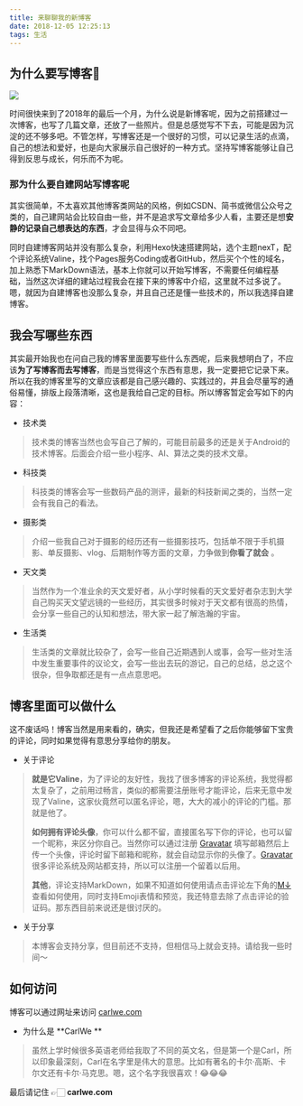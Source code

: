 ```yaml
---
title: 来聊聊我的新博客
date: 2018-12-05 12:25:13
tags: 生活
---
```


## 为什么要写博客🤔

![](https://img.carlwe.com/whyblog.png)

时间很快来到了2018年的最后一个月，为什么说是新博客呢，因为之前搭建过一次博客，也写了几篇文章，还放了一些照片。<!--more-->但是总感觉写不下去，可能是因为沉淀的还不够多吧。不管怎样，写博客还是一个很好的习惯，可以记录生活的点滴，自己的想法和爱好，也是向大家展示自己很好的一种方式。坚持写博客能够让自己得到反思与成长，何乐而不为呢。

### 那为什么要自建网站写博客呢

其实很简单，不太喜欢其他博客类网站的风格，例如CSDN、简书或微信公众号之类的，自己建网站会比较自由一些，并不是追求写文章给多少人看，主要还是想**安静的记录自己想表达的东西**，才会显得与众不同吧。

同时自建博客网站并没有那么复杂，利用Hexo快速搭建网站，选个主题nexT，配个评论系统Valine，找个Pages服务Coding或者GitHub，然后买个个性的域名，加上熟悉下MarkDown语法，基本上你就可以开始写博客，不需要任何编程基础，当然这次详细的建站过程我会在接下来的博客中介绍，这里就不过多说了。嗯，就因为自建博客也没那么复杂，并且自己还是懂一些技术的，所以我选择自建博客。

## 我会写哪些东西

其实最开始我也在问自己我的博客里面要写些什么东西呢，后来我想明白了，不应该**为了写博客而去写博客**，而是当觉得这个东西有意思，我一定要把它记录下来。所以在我的博客里写的文章应该都是自己感兴趣的、实践过的，并且会尽量写的通俗易懂，排版上段落清晰，这也是我给自己定的目标。所以博客暂定会写如下的内容：

- 技术类

>技术类的博客当然也会写自己了解的，可能目前最多的还是关于Android的技术博客。后面会介绍一些小程序、AI、算法之类的技术文章。

- 科技类

>科技类的博客会写一些数码产品的测评，最新的科技新闻之类的，当然一定会有我自己的看法。

- 摄影类

> 介绍一些我自己对于摄影的经历还有一些摄影技巧，包括单不限于手机摄影、单反摄影、vlog、后期制作等方面的文章，力争做到**你看了就会** 。

- 天文类

> 当然作为一个准业余的天文爱好者，从小学时候看的天文爱好者杂志到大学自己购买天文望远镜的一些经历，其实很多时候对于天文都有很高的热情，会分享一些自己的认知和想法，带大家一起了解浩瀚的宇宙。

- 生活类

>生活类的文章就比较杂了，会写一些自己近期遇到人或事，会写一些对生活中发生重要事件的议论文，会写一些出去玩的游记，自己的总结，总之这个很杂，但争取都还是有一点点意思吧。

## 博客里面可以做什么

这不废话吗！博客当然是用来看的，确实，但我还是希望看了之后你能够留下宝贵的评论，同时如果觉得有意思分享给你的朋友。

* 关于评论

>**就是它Valine**，为了评论的友好性，我找了很多博客的评论系统，我觉得都太复杂了，之前用过畅言，类似的都需要注册账号才能评论，后来无意中发现了Valine，这家伙竟然可以匿名评论，嗯，大大的减小的评论的门槛。那就是他了。
>
>**如何拥有评论头像**，你可以什么都不留，直接匿名写下你的评论，也可以留一个昵称，来区分你自己。当然你可以通过注册 [Gravatar](https://en.gravatar.com/) 填写邮箱然后上传一个头像，评论时留下邮箱和昵称，就会自动显示你的头像了。[Gravatar](https://en.gravatar.com/) 很多评论系统及网站都支持，所以可以注册一个留着以后用。
>
>**其他**，评论支持MarkDown，如果不知道如何使用请点击评论左下角的[M↓](https://segmentfault.com/markdown) 查看如何使用，同时支持Emoji表情和预览，我还特意去除了点击评论的验证码。那东西目前来说还是很讨厌的。

* 关于分享

> 本博客会支持分享，但目前还不支持，但相信马上就会支持。请给我一些时间～

## 如何访问

博客可以通过网址来访问 [carlwe.com](https://www.carlwe.com) 

- 为什么是 **CarlWe **

> 虽然上学时候很多英语老师给我取了不同的英文名，但是第一个是Carl，所以印象最深刻，Carl在名字里是伟大的意思。比如有著名的卡尔·高斯、卡尔文还有卡尔·马克思。嗯，这个名字我很喜欢！😂😂😂

最后请记住 👉🏻 **carlwe.com**



